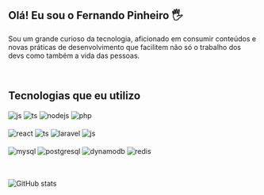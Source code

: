 ## Olá! Eu sou o Fernando Pinheiro 🖐️

Sou um grande curioso da tecnologia, aficionado em consumir conteúdos e novas práticas de desenvolvimento que facilitem não só o trabalho dos devs como também a vida das pessoas.

<br/>

## Tecnologias que eu utilizo

<div style="display: inline_block">
  <img align="center" alt="js" src="https://img.shields.io/badge/JavaScript-F7DF1E?style=for-the-badge&logo=javascript&logoColor=black" />
  <img align="center" alt="ts" src="https://img.shields.io/badge/TypeScript-007ACC?style=for-the-badge&logo=typescript&logoColor=white" />
  <img align="center" alt="nodejs" src="https://img.shields.io/badge/Node.js-43853D?style=for-the-badge&logo=node.js&logoColor=white" />
  <img align="center" alt="php" src="https://img.shields.io/badge/Php-777bb3?style=for-the-badge&logo=php&logoColor=white" />
</div>
<br/>
<div style="display: inline_block">
  <img align="center" alt="react" src="https://img.shields.io/badge/React-20232A?style=for-the-badge&logo=react&logoColor=61DAFB" />
  <img align="center" alt="ts" src="https://img.shields.io/badge/NestJS-d5214a?style=for-the-badge&logo=nestjs&logoColor=white" />
  <img align="center" alt="laravel" src="https://img.shields.io/badge/Laravel-e4392c?style=for-the-badge&logo=laravel&logoColor=white" />
  <img align="center" alt="js" src="https://img.shields.io/badge/Docker-FFFFFF?style=for-the-badge&logo=docker&logoColor=2392e6" />
</div><br/>
<div style="display: inline_block">
  <img align="center" alt="mysql" src="https://img.shields.io/badge/MySQL-20232A?style=for-the-badge&logo=mysql&logoColor=white" />
  <img align="center" alt="postgresql" src="https://img.shields.io/badge/Postgresql-d5214a?style=for-the-badge&logo=postgresql&logoColor=white" />
  <img align="center" alt="dynamodb" src="https://img.shields.io/static/v1?style=for-the-badge&message=Amazon+DynamoDB&color=4053D6&logo=Amazon+DynamoDB&logoColor=FFFFFF&label=" />
  <img align="center" alt="redis" src="https://img.shields.io/static/v1?style=for-the-badge&message=Redis&color=DC382D&logo=Redis&logoColor=FFFFFF&label=" />
</div>
<br/>
<br/>

![GitHub stats](https://github-readme-stats.vercel.app/api?username=fernandoigor&show_icons=true&theme=dark&count_private=true)
